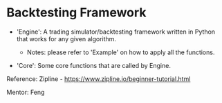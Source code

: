 # Backtesting Framework

- 'Engine': A trading simulator/backtesting framework written in Python that works for any given algorithm. 
  - Notes: please refer to 'Example' on how to apply all the functions.  
  
- 'Core': Some core functions that are called by Engine. 

Reference: Zipline - https://www.zipline.io/beginner-tutorial.html

Mentor: Feng
